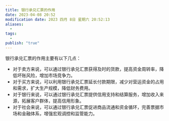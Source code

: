 ```yaml
---
title: 银行承兑汇票的作用
date: 2023-04-08 20:52
modification date: 2023 四月 8日 星期六 20:52:13
aliases:
  - 
tags:
  - 
publish: "true"
---
```


银行承兑汇票的作用主要有以下几点：

- 对于卖方来说，可以通过银行承兑汇票获得及时的货款，提高资金周转率，降低坏账风险，增加市场竞争力。
- 对于买方来说，可以利用银行承兑汇票延长付款期限，减少对营运资金的占用和需求，扩大生产规模，降低财务费用。
- 对于银行来说，可以通过银行承兑汇票提供信用支持和结算服务，增加收入来源，拓展客户群体，提高信用形象。
- 对于社会来说，可以通过银行承兑汇票促进商品流通和资金循环，完善票据市场和金融体系，增强宏观调控和监管能力。
